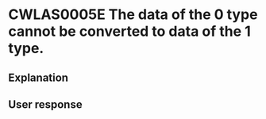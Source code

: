 # CWLAS0005E The data of the 0 type cannot be converted to data of the 1 type.

## Explanation

## User response